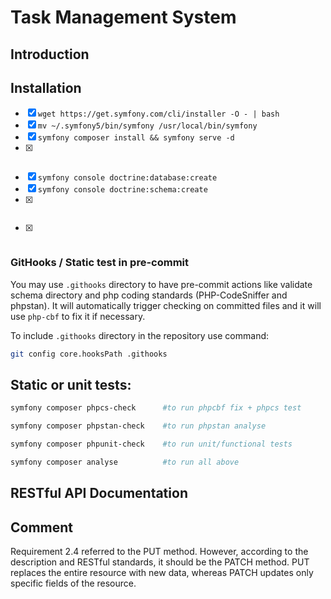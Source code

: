 # Task Management System

## Introduction

## Installation
* [x] ```wget https://get.symfony.com/cli/installer -O - | bash```
* [x] ```mv ~/.symfony5/bin/symfony /usr/local/bin/symfony```
* [x] ```symfony composer install && symfony serve -d```
* [x] ``````
* [x] ```symfony console doctrine:database:create```
* [x] ```symfony console doctrine:schema:create```
* [x] ``````
* [x] ``````

### GitHooks / Static test in pre-commit
You may use `.githooks` directory to have pre-commit actions like validate schema directory and php coding standards (PHP-CodeSniffer and phpstan).
It will automatically trigger checking on committed files and it will use `php-cbf` to fix it if necessary.

To include `.githooks` directory in the repository use command:

```bash
git config core.hooksPath .githooks
```


## Static or unit tests:

```bash
symfony composer phpcs-check      #to run phpcbf fix + phpcs test
```
```bash
symfony composer phpstan-check    #to run phpstan analyse
```
```bash
symfony composer phpunit-check    #to run unit/functional tests
```
```bash
symfony composer analyse          #to run all above
```

## RESTful API Documentation

## Comment
Requirement 2.4 referred to the PUT method. However, according to the description and RESTful standards, it should be the PATCH method.
PUT replaces the entire resource with new data, whereas PATCH updates only specific fields of the resource.
